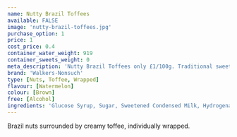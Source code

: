 ```yaml
---
name: Nutty Brazil Toffees
available: FALSE
image: 'nutty-brazil-toffees.jpg'
purchase_option: 1
price: 1
cost_price: 0.4
container_water_weight: 919
container_sweets_weight: 0
meta_description: 'Nutty Brazil Toffees only £1/100g. Traditional sweets and more at Humbugs Confectionery Store. Specialists in satisfying your sweet tooth!'
brand: 'Walkers-Nonsuch'
type: [Nuts, Toffee, Wrapped]
flavour: [Watermelon]
colour: [Brown]
free: [Alcohol]
ingredients: 'Glucose Syrup, Sugar, Sweetened Condensed Milk, Hydrogenated Vegeatble Oil, Brazil Nuts, Butter, Salt, Emulsifier (E471), Flavourings'
---
```

Brazil nuts surrounded by creamy toffee, individually wrapped.
